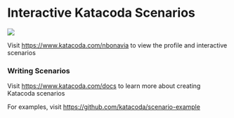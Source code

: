 # Interactive Katacoda Scenarios

[![](http://shields.katacoda.com/katacoda/nbonavia/count.svg)](https://www.katacoda.com/nbonavia "Get your profile on Katacoda.com")

Visit https://www.katacoda.com/nbonavia to view the profile and interactive scenarios

### Writing Scenarios
Visit https://www.katacoda.com/docs to learn more about creating Katacoda scenarios

For examples, visit https://github.com/katacoda/scenario-example
